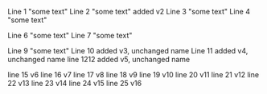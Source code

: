 Line 1 "some text"
Line 2 "some text" added v2
Line 3 "some text"
Line 4 "some text"

Line 6 "some text"
Line 7 "some text"

Line 9 "some text"
Line 10 added v3, unchanged name
Line 11 added v4, unchanged name
line 1212 added v5, unchanged name


line 15 v6
line 16 v7
line 17 v8
line 18 v9
line 19 v10
line 20 v11
line 21 v12
line 22 v13
line 23 v14
line 24 v15
 line 25 v16